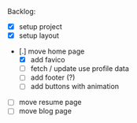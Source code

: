 Backlog:

- [X] setup project
- [X] setup layout
- [.] move home page
    - [X] add favico
    - [ ] fetch / update use profile data
    - [ ] add footer (?)
    - [ ] add buttons with animation
- [ ] move resume page
- [ ] move blog page
